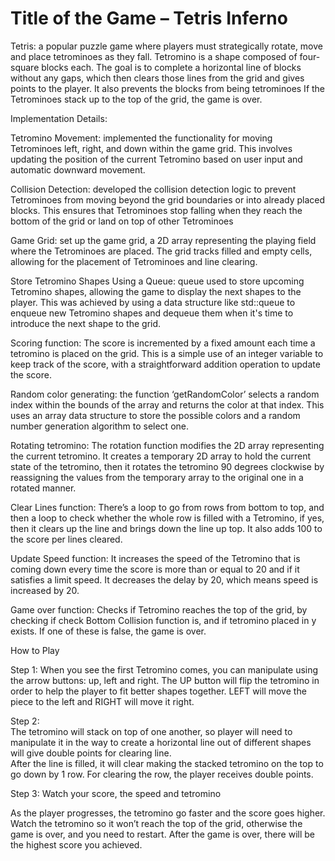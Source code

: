 # Title of the Game – Tetris Inferno 

Tetris: a popular puzzle game where players must strategically rotate, move and place tetrominoes as they fall. Tetromino is a shape composed of four-square blocks each. The goal is to complete a horizontal line of blocks without any gaps, which then clears those lines from the grid and gives points to the player. It also prevents the blocks from being tetrominoes If the Tetrominoes stack up to the top of the grid, the game is over. 

Implementation Details: 

Tetromino Movement: implemented the functionality for moving Tetrominoes left, right, and down within the game grid. This involves updating the position of the current Tetromino based on user input and automatic downward movement. 

Collision Detection: developed the collision detection logic to prevent Tetrominoes from moving beyond the grid boundaries or into already placed blocks. This ensures that Tetrominoes stop falling when they reach the bottom of the grid or land on top of other Tetrominoes 

Game Grid: set up the game grid, a 2D array representing the playing field where the Tetrominoes are placed. The grid tracks filled and empty cells, allowing for the placement of Tetrominoes and line clearing. 

Store Tetromino Shapes Using a Queue: queue used to store upcoming Tetromino shapes, allowing the game to display the next shapes to the player. This was achieved by using a data structure like std::queue to enqueue new Tetromino shapes and dequeue them when it's time to introduce the next shape to the grid. 


Scoring function: The score is incremented by a fixed amount each time a tetromino is placed on the grid. This is a simple use of an integer variable to keep track of the score, with a straightforward addition operation to update the score. 

Random color generating: the function ‘getRandomColor’ selects a random index within the bounds of the array and returns the color at that index. This uses an array data structure to store the possible colors and a random number generation algorithm to select one. 

Rotating tetromino: The rotation function modifies the 2D array representing the current tetromino. It creates a temporary 2D array to hold the current state of the tetromino, then it rotates the tetromino  90 degrees clockwise by reassigning the values from the temporary array to the original one in a rotated manner. 

Clear Lines function: There’s a loop to go from rows from bottom to top, and then a loop to check whether the whole row is filled with a Tetromino, if yes, then it clears up the line and brings down the line up top. It also adds 100 to the score per lines cleared. 

Update Speed function: It increases the speed of the Tetromino that is coming down every time the score is more than or equal to 20 and if it satisfies a limit speed. It decreases the delay by 20, which means speed is increased by 20. 

Game over function: Checks if Tetromino reaches the top of the grid, by checking if check Bottom Collision function is, and if tetromino placed in y exists. If one of these is false, the game is over. 

 

 
How to Play 

Step 1: 
When you see the first Tetromino comes, you can manipulate using the arrow buttons: up, left and right. The UP button will flip the tetromino in order to help the player to fit better shapes together. LEFT will move the piece to the left and RIGHT will move it right.  

Step 2:  
The tetromino will stack on top of one another, so player will need to manipulate it in the way to create a horizontal line out of different shapes will give double points for clearing line.  
After the line is filled, it will clear making the stacked tetromino on the top to go down by 1 row. For clearing the row, the player receives double points.  

Step 3: Watch your score, the speed and tetromino 

As the player progresses, the tetromino go faster and the score goes higher. Watch the tetromino  so it won’t reach the top of the grid, otherwise the game is over, and you need to restart. After the game is over, there will be the highest score you achieved. 

 
